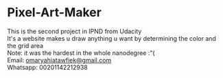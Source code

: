 # Pixel-Art-Maker
This is the second project in IPND from Udacity <br>
It's a website makes u draw anything u want by determining the color and the grid area <br>
Note: it was the hardest in the whole nanodegree :"( <br>
Email: omaryahiatawfiek@gmail.com <br>
Whatsapp: 00201142212938
